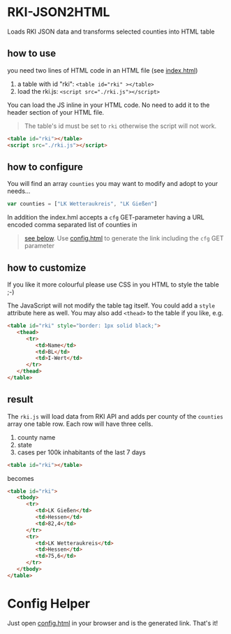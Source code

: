 # RKI-JSON2HTML

Loads RKI JSON data and transforms selected counties into HTML table

## how to use

you need two lines of HTML code in an HTML file (see [index.html](./src/index.html))

1. a table with id "rki": `<table id="rki" ></table>`
2. load the rki.js: `<script src="./rki.js"></script>`

You can load the JS inline in your HTML code. No need to add it to the header section of your HTML file.

> The table's id must be set to `rki` otherwise the script will not work.

```html
<table id="rki"></table>
<script src="./rki.js"></script>
```

## how to configure

You will find an array `counties` you may want to modify and adopt to your needs...

```javascript
var counties = ["LK Wetteraukreis", "LK Gießen"]
```

In addition the index.hml accepts a `cfg` GET-parameter having a URL encoded comma separated list of counties in

> [see below](#config-helper). Use [config.html](./src/config.html) to generate the link including the `cfg` GET parameter


## how to customize

If you like it more colourful please use CSS in you HTML to style the table ;-)

The JavaScript will not modify the table tag itself. You could add a `style` attribute here as well. You may also add `<thead>` to the table if you like, e.g.
```html
<table id="rki" style="border: 1px solid black;">
   <thead>
      <tr>
         <td>Name</td>
         <td>BL</td>
         <td>I-Wert</td>
      </tr>
   </thead>
</table>
```

## result

The `rki.js` will load data from RKI API and adds per county of the `counties` array one table row. Each row will have three cells.

1. county name
2. state
3. cases per 100k inhabitants of the last 7 days

```html
<table id="rki"></table>
```
becomes
```html
<table id="rki">
   <tbody>
      <tr>
         <td>LK Gießen</td>
         <td>Hessen</td>
         <td>82,4</td>
      </tr>
      <tr>
         <td>LK Wetteraukreis</td>
         <td>Hessen</td>
         <td>75,6</td>
      </tr>
   </tbody>
</table>
```

# Config Helper

Just open [config.html](./src/config.html) in your browser and is the generated link. That's it!
